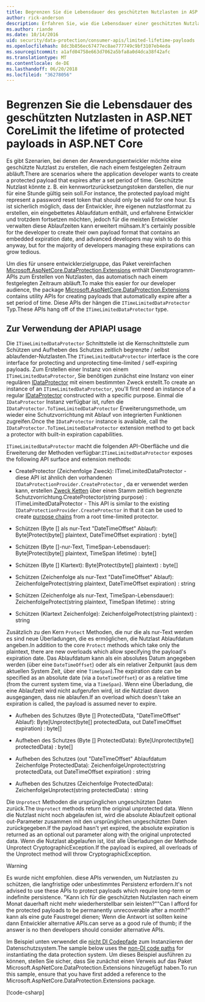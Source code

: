 ```yaml
---
title: Begrenzen Sie die Lebensdauer des geschützten Nutzlasten in ASP.NET Core
author: rick-anderson
description: Erfahren Sie, wie die Lebensdauer einer geschützten Nutzlast, die mit den Schutz-APIs von ASP.NET Core Daten zu beschränken.
ms.author: riande
ms.date: 10/14/2016
uid: security/data-protection/consumer-apis/limited-lifetime-payloads
ms.openlocfilehash: 8dc3b856ec67477ec8ae777749c9bf3107eb4eda
ms.sourcegitcommit: a1afd04758e663d7062a5bfa8a0d4dca38f42afc
ms.translationtype: MT
ms.contentlocale: de-DE
ms.lasthandoff: 06/20/2018
ms.locfileid: "36278056"
---
```

# <a name="limit-the-lifetime-of-protected-payloads-in-aspnet-core"></a><span data-ttu-id="d0c1f-103">Begrenzen Sie die Lebensdauer des geschützten Nutzlasten in ASP.NET Core</span><span class="sxs-lookup"><span data-stu-id="d0c1f-103">Limit the lifetime of protected payloads in ASP.NET Core</span></span>

<span data-ttu-id="d0c1f-104">Es gibt Szenarien, bei denen der Anwendungsentwickler möchte eine geschützte Nutzlast zu erstellen, die nach einem festgelegten Zeitraum abläuft.</span><span class="sxs-lookup"><span data-stu-id="d0c1f-104">There are scenarios where the application developer wants to create a protected payload that expires after a set period of time.</span></span> <span data-ttu-id="d0c1f-105">Geschützte Nutzlast könnte z. B. ein kennwortzurücksetzungstoken darstellen, die nur für eine Stunde gültig sein soll.</span><span class="sxs-lookup"><span data-stu-id="d0c1f-105">For instance, the protected payload might represent a password reset token that should only be valid for one hour.</span></span> <span data-ttu-id="d0c1f-106">Es ist sicherlich möglich, dass der Entwickler, ihre eigenen nutzlastformat zu erstellen, ein eingebettetes Ablaufdatum enthält, und erfahrene Entwickler und trotzdem fortsetzen möchten, jedoch für die meisten Entwickler verwalten diese Ablaufzeiten kann erweitert mühsam.</span><span class="sxs-lookup"><span data-stu-id="d0c1f-106">It's certainly possible for the developer to create their own payload format that contains an embedded expiration date, and advanced developers may wish to do this anyway, but for the majority of developers managing these expirations can grow tedious.</span></span>

<span data-ttu-id="d0c1f-107">Um dies für unsere entwicklerzielgruppe, das Paket vereinfachen [Microsoft.AspNetCore.DataProtection.Extensions](https://www.nuget.org/packages/Microsoft.AspNetCore.DataProtection.Extensions/) enthält Dienstprogramm-APIs zum Erstellen von Nutzlasten, das automatisch nach einem festgelegten Zeitraum abläuft.</span><span class="sxs-lookup"><span data-stu-id="d0c1f-107">To make this easier for our developer audience, the package [Microsoft.AspNetCore.DataProtection.Extensions](https://www.nuget.org/packages/Microsoft.AspNetCore.DataProtection.Extensions/) contains utility APIs for creating payloads that automatically expire after a set period of time.</span></span> <span data-ttu-id="d0c1f-108">Diese APIs der hängen die `ITimeLimitedDataProtector` Typ.</span><span class="sxs-lookup"><span data-stu-id="d0c1f-108">These APIs hang off of the `ITimeLimitedDataProtector` type.</span></span>

## <a name="api-usage"></a><span data-ttu-id="d0c1f-109">Zur Verwendung der API</span><span class="sxs-lookup"><span data-stu-id="d0c1f-109">API usage</span></span>

<span data-ttu-id="d0c1f-110">Die `ITimeLimitedDataProtector` Schnittstelle ist die Kernschnittstelle zum Schützen und Aufheben des Schutzes zeitlich begrenzte / selbst ablaufender-Nutzlasten.</span><span class="sxs-lookup"><span data-stu-id="d0c1f-110">The `ITimeLimitedDataProtector` interface is the core interface for protecting and unprotecting time-limited / self-expiring payloads.</span></span> <span data-ttu-id="d0c1f-111">Zum Erstellen einer Instanz von einem `ITimeLimitedDataProtector`, Sie benötigen zunächst eine Instanz von einer regulären [IDataProtector](xref:security/data-protection/consumer-apis/overview) mit einem bestimmten Zweck erstellt.</span><span class="sxs-lookup"><span data-stu-id="d0c1f-111">To create an instance of an `ITimeLimitedDataProtector`, you'll first need an instance of a regular [IDataProtector](xref:security/data-protection/consumer-apis/overview) constructed with a specific purpose.</span></span> <span data-ttu-id="d0c1f-112">Einmal die `IDataProtector` Instanz verfügbar ist, rufen die `IDataProtector.ToTimeLimitedDataProtector` Erweiterungsmethode, um wieder eine Schutzvorrichtung mit Ablauf von integrierten Funktionen zugreifen.</span><span class="sxs-lookup"><span data-stu-id="d0c1f-112">Once the `IDataProtector` instance is available, call the `IDataProtector.ToTimeLimitedDataProtector` extension method to get back a protector with built-in expiration capabilities.</span></span>

<span data-ttu-id="d0c1f-113">`ITimeLimitedDataProtector` macht die folgenden API-Oberfläche und die Erweiterung der Methoden verfügbar:</span><span class="sxs-lookup"><span data-stu-id="d0c1f-113">`ITimeLimitedDataProtector` exposes the following API surface and extension methods:</span></span>

* <span data-ttu-id="d0c1f-114">CreateProtector (Zeichenfolge Zweck): ITimeLimitedDataProtector - diese API ist ähnlich den vorhandenen `IDataProtectionProvider.CreateProtector` , da er verwendet werden kann, erstellen [Zweck Ketten](xref:security/data-protection/consumer-apis/purpose-strings) über einen Stamm zeitlich begrenzte Schutzvorrichtung.</span><span class="sxs-lookup"><span data-stu-id="d0c1f-114">CreateProtector(string purpose) : ITimeLimitedDataProtector - This API is similar to the existing `IDataProtectionProvider.CreateProtector` in that it can be used to create [purpose chains](xref:security/data-protection/consumer-apis/purpose-strings) from a root time-limited protector.</span></span>

* <span data-ttu-id="d0c1f-115">Schützen (Byte [] als nur-Text "DateTimeOffset" Ablauf): Byte]</span><span class="sxs-lookup"><span data-stu-id="d0c1f-115">Protect(byte[] plaintext, DateTimeOffset expiration) : byte[]</span></span>

* <span data-ttu-id="d0c1f-116">Schützen (Byte []-nur-Text, TimeSpan-Lebensdauer): Byte]</span><span class="sxs-lookup"><span data-stu-id="d0c1f-116">Protect(byte[] plaintext, TimeSpan lifetime) : byte[]</span></span>

* <span data-ttu-id="d0c1f-117">Schützen (Byte [] Klartext): Byte]</span><span class="sxs-lookup"><span data-stu-id="d0c1f-117">Protect(byte[] plaintext) : byte[]</span></span>

* <span data-ttu-id="d0c1f-118">Schützen (Zeichenfolge als nur-Text "DateTimeOffset" Ablauf): Zeichenfolge</span><span class="sxs-lookup"><span data-stu-id="d0c1f-118">Protect(string plaintext, DateTimeOffset expiration) : string</span></span>

* <span data-ttu-id="d0c1f-119">Schützen (Zeichenfolge als nur-Text, TimeSpan-Lebensdauer): Zeichenfolge</span><span class="sxs-lookup"><span data-stu-id="d0c1f-119">Protect(string plaintext, TimeSpan lifetime) : string</span></span>

* <span data-ttu-id="d0c1f-120">Schützen (Klartext Zeichenfolge): Zeichenfolge</span><span class="sxs-lookup"><span data-stu-id="d0c1f-120">Protect(string plaintext) : string</span></span>

<span data-ttu-id="d0c1f-121">Zusätzlich zu den Kern `Protect` Methoden, die nur die als nur-Text werden es sind neue Überladungen, die es ermöglichen, die Nutzlast Ablaufdatum angeben.</span><span class="sxs-lookup"><span data-stu-id="d0c1f-121">In addition to the core `Protect` methods which take only the plaintext, there are new overloads which allow specifying the payload's expiration date.</span></span> <span data-ttu-id="d0c1f-122">Das Ablaufdatum kann als ein absolutes Datum angegeben werden (über eine `DateTimeOffset`) oder als ein relativer Zeitpunkt (aus dem aktuellen System Zeit, über eine `TimeSpan`).</span><span class="sxs-lookup"><span data-stu-id="d0c1f-122">The expiration date can be specified as an absolute date (via a `DateTimeOffset`) or as a relative time (from the current system time, via a `TimeSpan`).</span></span> <span data-ttu-id="d0c1f-123">Wenn eine Überladung, die eine Ablaufzeit wird nicht aufgerufen wird, ist die Nutzlast davon ausgegangen, dass nie ablaufen.</span><span class="sxs-lookup"><span data-stu-id="d0c1f-123">If an overload which doesn't take an expiration is called, the payload is assumed never to expire.</span></span>

* <span data-ttu-id="d0c1f-124">Aufheben des Schutzes (Byte [] ProtectedData, "DateTimeOffset" Ablauf): Byte]</span><span class="sxs-lookup"><span data-stu-id="d0c1f-124">Unprotect(byte[] protectedData, out DateTimeOffset expiration) : byte[]</span></span>

* <span data-ttu-id="d0c1f-125">Aufheben des Schutzes (Byte [] ProtectedData): Byte]</span><span class="sxs-lookup"><span data-stu-id="d0c1f-125">Unprotect(byte[] protectedData) : byte[]</span></span>

* <span data-ttu-id="d0c1f-126">Aufheben des Schutzes (out "DateTimeOffset" Ablaufdatum Zeichenfolge ProtectedData): Zeichenfolge</span><span class="sxs-lookup"><span data-stu-id="d0c1f-126">Unprotect(string protectedData, out DateTimeOffset expiration) : string</span></span>

* <span data-ttu-id="d0c1f-127">Aufheben des Schutzes (Zeichenfolge ProtectedData): Zeichenfolge</span><span class="sxs-lookup"><span data-stu-id="d0c1f-127">Unprotect(string protectedData) : string</span></span>

<span data-ttu-id="d0c1f-128">Die `Unprotect` Methoden die ursprünglichen ungeschützten Daten zurück.</span><span class="sxs-lookup"><span data-stu-id="d0c1f-128">The `Unprotect` methods return the original unprotected data.</span></span> <span data-ttu-id="d0c1f-129">Wenn die Nutzlast nicht noch abgelaufen ist, wird die absolute Ablaufzeit optional out-Parameter zusammen mit den ursprünglichen ungeschützten Daten zurückgegeben.</span><span class="sxs-lookup"><span data-stu-id="d0c1f-129">If the payload hasn't yet expired, the absolute expiration is returned as an optional out parameter along with the original unprotected data.</span></span> <span data-ttu-id="d0c1f-130">Wenn die Nutzlast abgelaufen ist, löst alle Überladungen der Methode Unprotect CryptographicException.</span><span class="sxs-lookup"><span data-stu-id="d0c1f-130">If the payload is expired, all overloads of the Unprotect method will throw CryptographicException.</span></span>

>[!WARNING]
> <span data-ttu-id="d0c1f-131">Es wurde nicht empfohlen. diese APIs verwenden, um Nutzlasten zu schützen, die langfristige oder unbestimmtes Persistenz erfordern.</span><span class="sxs-lookup"><span data-stu-id="d0c1f-131">It's not advised to use these APIs to protect payloads which require long-term or indefinite persistence.</span></span> <span data-ttu-id="d0c1f-132">"Kann ich für die geschützten Nutzlasten nach einem Monat dauerhaft nicht mehr wiederherstellbar sein leisten?"</span><span class="sxs-lookup"><span data-stu-id="d0c1f-132">"Can I afford for the protected payloads to be permanently unrecoverable after a month?"</span></span> <span data-ttu-id="d0c1f-133">kann als eine gute Faustregel dienen; Wenn die Antwort ist sollten keine dann Entwickler alternative APIs.</span><span class="sxs-lookup"><span data-stu-id="d0c1f-133">can serve as a good rule of thumb; if the answer is no then developers should consider alternative APIs.</span></span>

<span data-ttu-id="d0c1f-134">Im Beispiel unten verwendet die [nicht DI Codepfade](xref:security/data-protection/configuration/non-di-scenarios) zum Instanziieren der Datenschutzsystem.</span><span class="sxs-lookup"><span data-stu-id="d0c1f-134">The sample below uses the [non-DI code paths](xref:security/data-protection/configuration/non-di-scenarios) for instantiating the data protection system.</span></span> <span data-ttu-id="d0c1f-135">Um dieses Beispiel ausführen zu können, stellen Sie sicher, dass Sie zunächst einen Verweis auf das Paket Microsoft.AspNetCore.DataProtection.Extensions hinzugefügt haben.</span><span class="sxs-lookup"><span data-stu-id="d0c1f-135">To run this sample, ensure that you have first added a reference to the Microsoft.AspNetCore.DataProtection.Extensions package.</span></span>

[!code-csharp[](limited-lifetime-payloads/samples/limitedlifetimepayloads.cs)]
